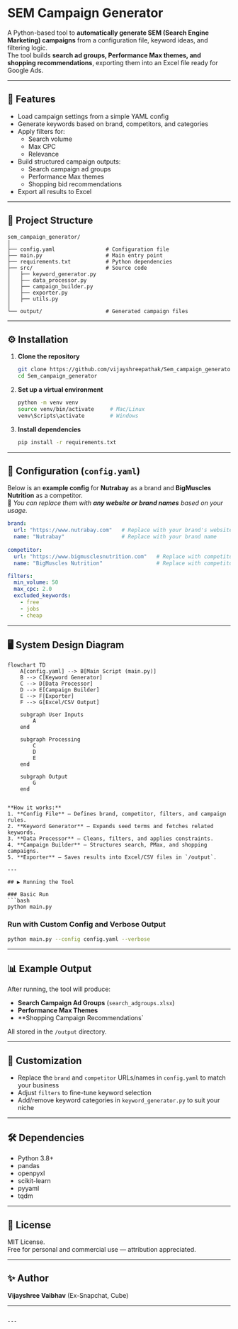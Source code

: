 # SEM Campaign Generator

A Python-based tool to **automatically generate SEM (Search Engine Marketing) campaigns** from a configuration file, keyword ideas, and filtering logic.  
The tool builds **search ad groups, Performance Max themes, and shopping recommendations**, exporting them into an Excel file ready for Google Ads.

---

## 📌 Features
- Load campaign settings from a simple YAML config
- Generate keywords based on brand, competitors, and categories
- Apply filters for:
  - Search volume
  - Max CPC
  - Relevance
- Build structured campaign outputs:
  - Search campaign ad groups
  - Performance Max themes
  - Shopping bid recommendations
- Export all results to Excel

---

## 📂 Project Structure
```
sem_campaign_generator/
│
├── config.yaml                # Configuration file
├── main.py                    # Main entry point
├── requirements.txt           # Python dependencies
├── src/                       # Source code
│   ├── keyword_generator.py
│   ├── data_processor.py
│   ├── campaign_builder.py
│   ├── exporter.py
│   ├── utils.py
│
└── output/                    # Generated campaign files
```

---

## ⚙️ Installation

1. **Clone the repository**
   ```bash
   git clone https://github.com/vijayshreepathak/Sem_campaign_generator.git
   cd Sem_campaign_generator

2. **Set up a virtual environment**
   ```bash
   python -m venv venv
   source venv/bin/activate     # Mac/Linux
   venv\Scripts\activate        # Windows
   ```

3. **Install dependencies**
   ```bash
   pip install -r requirements.txt
   ```

---

## 📝 Configuration (`config.yaml`)

Below is an **example config** for **Nutrabay** as a brand and **BigMuscles Nutrition** as a competitor.  
📌 *You can replace them with **any website or brand names** based on your usage.*

```yaml
brand:
  url: "https://www.nutrabay.com"   # Replace with your brand's website
  name: "Nutrabay"                  # Replace with your brand name
  
competitor:
  url: "https://www.bigmusclesnutrition.com"   # Replace with competitor's website
  name: "BigMuscles Nutrition"                 # Replace with competitor name

filters:
  min_volume: 50
  max_cpc: 2.0
  excluded_keywords:
    - free
    - jobs
    - cheap
```

---
## 🖥 System Design Diagram

```mermaid
flowchart TD
    A[config.yaml] --> B[Main Script (main.py)]
    B --> C[Keyword Generator]
    C --> D[Data Processor]
    D --> E[Campaign Builder]
    E --> F[Exporter]
    F --> G[Excel/CSV Output]

    subgraph User Inputs
        A
    end

    subgraph Processing
        C
        D
        E
    end

    subgraph Output
        G
    end


**How it works:**
1. **Config File** — Defines brand, competitor, filters, and campaign rules.
2. **Keyword Generator** — Expands seed terms and fetches related keywords.
3. **Data Processor** — Cleans, filters, and applies constraints.
4. **Campaign Builder** — Structures search, PMax, and shopping campaigns.
5. **Exporter** — Saves results into Excel/CSV files in `/output`.

---

## ▶️ Running the Tool

### Basic Run
```bash
python main.py
```

### Run with Custom Config and Verbose Output
```bash
python main.py --config config.yaml --verbose
```

---

## 📊 Example Output

After running, the tool will produce:
- **Search Campaign Ad Groups** (`search_adgroups.xlsx`)
- **Performance Max Themes**
- **Shopping Campaign Recommendations`

All stored in the `/output` directory.

---

## 🚀 Customization
- Replace the `brand` and `competitor` URLs/names in `config.yaml` to match your business
- Adjust `filters` to fine-tune keyword selection
- Add/remove keyword categories in `keyword_generator.py` to suit your niche

---

## 🛠 Dependencies
- Python 3.8+
- pandas
- openpyxl
- scikit-learn
- pyyaml
- tqdm

---

## 📄 License
MIT License.  
Free for personal and commercial use — attribution appreciated.

---

## ✨ Author
**Vijayshree Vaibhav** (Ex-Snapchat, Cube)

---
```

---
